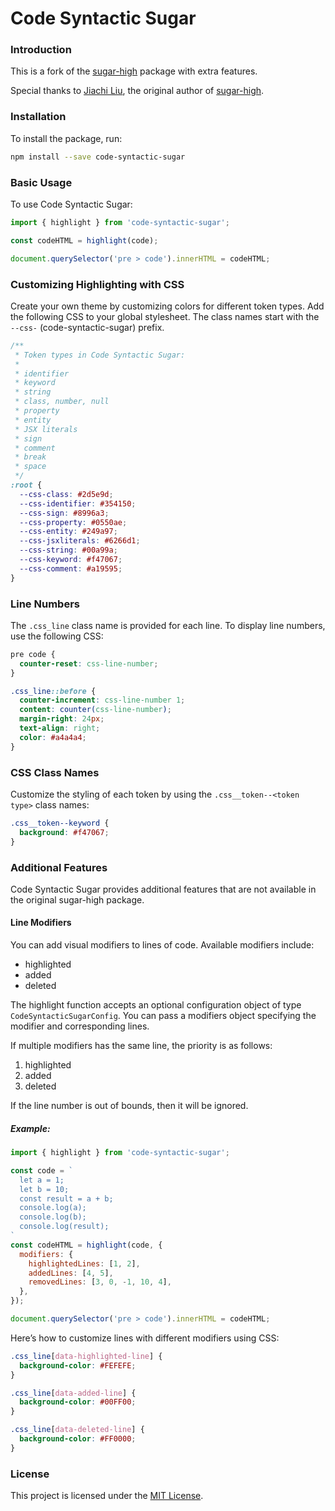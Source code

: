 # Code Syntactic Sugar

### Introduction

This is a fork of the [sugar-high](https://github.com/huozhi/sugar-high) package with extra features.

Special thanks to [Jiachi Liu](https://github.com/huozhi), the original author of [sugar-high](https://github.com/huozhi/sugar-high).

### Installation

To install the package, run:

```sh
npm install --save code-syntactic-sugar
```

### Basic Usage

To use Code Syntactic Sugar:

```js
import { highlight } from 'code-syntactic-sugar';

const codeHTML = highlight(code);

document.querySelector('pre > code').innerHTML = codeHTML;
```

### Customizing Highlighting with CSS

Create your own theme by customizing colors for different token types. Add the following CSS to your global stylesheet. The class names start with the `--css-` (code-syntactic-sugar) prefix.

```css
/**
 * Token types in Code Syntactic Sugar:
 *
 * identifier
 * keyword
 * string
 * class, number, null
 * property
 * entity
 * JSX literals
 * sign
 * comment
 * break
 * space
 */
:root {
  --css-class: #2d5e9d;
  --css-identifier: #354150;
  --css-sign: #8996a3;
  --css-property: #0550ae;
  --css-entity: #249a97;
  --css-jsxliterals: #6266d1;
  --css-string: #00a99a;
  --css-keyword: #f47067;
  --css-comment: #a19595;
}
```

### Line Numbers

The `.css_line` class name is provided for each line. To display line numbers, use the following CSS:

```css
pre code {
  counter-reset: css-line-number;
}

.css_line::before {
  counter-increment: css-line-number 1;
  content: counter(css-line-number);
  margin-right: 24px;
  text-align: right;
  color: #a4a4a4;
}
```

### CSS Class Names

Customize the styling of each token by using the `.css__token--<token type>` class names:

```css
.css__token--keyword {
  background: #f47067;
}
```

### Additional Features

Code Syntactic Sugar provides additional features that are not available in the original sugar-high package.

#### Line Modifiers

You can add visual modifiers to lines of code. Available modifiers include:

- highlighted
- added
- deleted

The highlight function accepts an optional configuration object of type `CodeSyntacticSugarConfig`. You can pass a modifiers object specifying the modifier and corresponding lines.

If multiple modifiers has the same line, the priority is as follows:

1. highlighted
1. added
1. deleted

If the line number is out of bounds, then it will be ignored.

##### Example:

```js
import { highlight } from 'code-syntactic-sugar';

const code = `
  let a = 1;
  let b = 10;
  const result = a + b;
  console.log(a);
  console.log(b);
  console.log(result);
`
const codeHTML = highlight(code, {
  modifiers: {
    highlightedLines: [1, 2],
    addedLines: [4, 5],
    removedLines: [3, 0, -1, 10, 4],
  },
});

document.querySelector('pre > code').innerHTML = codeHTML;
```

Here’s how to customize lines with different modifiers using CSS:

```css
.css_line[data-highlighted-line] {
  background-color: #FEFEFE;
}

.css_line[data-added-line] {
  background-color: #00FF00;
}

.css_line[data-deleted-line] {
  background-color: #FF0000;
}
```

### License

This project is licensed under the [MIT License](./LICENSE).